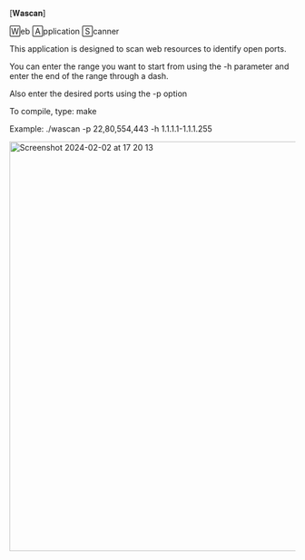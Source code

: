 [𝐖𝐚𝐬𝐜𝐚𝐧]  

🅆eb 🄰pplication 🅂canner

This application is designed to scan web resources to identify open ports.

You can enter the range you want to start from using the -h parameter and enter the end of the range through a dash.

Also enter the desired ports using the -p option

To compile, type: make

Example:    ./wascan -p 22,80,554,443 -h 1.1.1.1-1.1.1.255

<img width="722" alt="Screenshot 2024-02-02 at 17 20 13" src="https://github.com/seout/Wascan/assets/113185077/68e4a0d1-a806-4960-bd5c-f717c6dde329">
